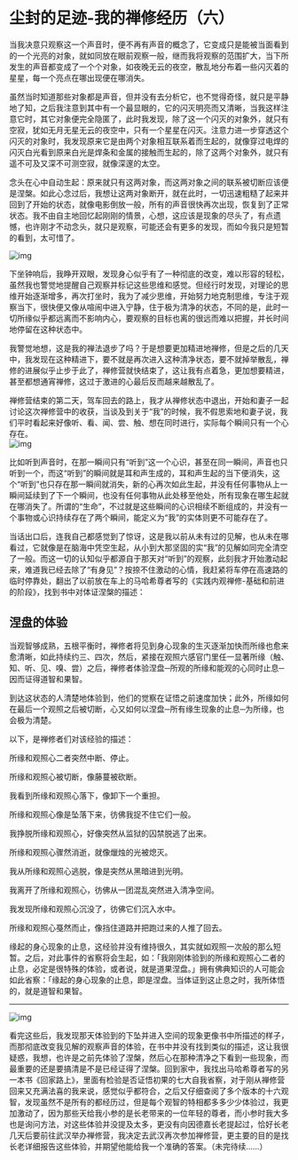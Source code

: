 
# 尘封的足迹-我的禅修经历（六）

当我决意只观察这一个声音时，便不再有声音的概念了，它变成只是能被当面看到的一个光亮的对象，就如同放在眼前观察一般，继而我将观察的范围扩大，当下所发生的声音都变成了一个个对象，如夜晚无云的夜空，散乱地分布着一些闪灭着的星星，每一个亮点在哪出现便在哪消失。  

虽然当时知道那些对象都是声音，但并没有去分析它，也不觉得奇怪，就只是平静地了知，之后我注意到其中有一个最显眼的，它的闪灭明亮而又清晰，当我这样注意它时，其它对象便完全隐匿了，此时我发现，除了这一个闪灭的对象外，就只有空寂，犹如无月无星无云的夜空中，只有一个星星在闪灭。注意力进一步穿透这个闪灭的对象时，我发现原来它是由两个对象相互联系着而生起的，就像穿过电焊的闪灭白光看到原来白光是焊条和金属的接触而生起的，除了这两个对象外，就只有遥不可及又深不可测空寂，就像深邃的太空。

念头在心中自动生起：原来就只有这两对象，而这两对象之间的联系被切断应该便是涅槃。如此心念过后，我想让这两对象断开，就在此时，一切迅速粗糙了起来并回到了开始的状态，就像电影倒放一般，所有的声音很快再次出现，恢复到了正常状态。我不由自主地回忆起刚刚的情景，心想，这应该是现象的尽头了，有点遗憾，也许刚才不动念头，就只是观察，可能还会有更多的发现，而如今我只是短暂的看到，太可惜了。

![img](./imgs/6-0.jpeg)

下坐钟响后，我睁开双眼，发现身心似乎有了一种彻底的改变，难以形容的轻松，虽然我也警觉地提醒自己观察并标记这些思维和感觉。但经行时发现，对理论的思维开始逐渐增多，再次打坐时，我为了减少思维，开始努力地克制思维，专注于观察当下，很快便又像从喧闹中进入宁静，住于极为清净的状态，不同的是，此时一切所缘似乎都远离而不影响内心，要观察的目标也离的很远而难以把握，并长时间地停留在这种状态中。

我警觉地想，这是我的禅法退步了吗？于是想要更加精进地禅修，但是之后的几天中，我发现在这种精进下，要不就是再次进入这种清净状态，要不就掉举散乱，禅修的进展似乎止步于此了，禅修营就快结束了，这让我有点着急，更加想要精进，甚至都想通宵禅修，这过于激进的心最后反而越来越散乱了。

禅修营结束的第二天，驾车回去的路上，我才从禅修状态中退出，开始和妻子一起讨论这次禅修营中的收获，当谈及到关于“我”的时候，我不假思索地和妻子说，我们平时看起来好像听、看、闻、尝、触、想在同时进行，实际每个瞬间只有一个心存在。  
![img](./imgs/6-1.jpeg)

比如听到声音时，在那一瞬间只有“听到”这一个心识，甚至在同一瞬间，声音也只听到一个，而这“听到”的瞬间就是耳和声生成的，耳和声生起的当下便消失，这个“听到”也只存在那一瞬间就消失，新的心再次如此生起，并没有任何事物从上一瞬间延续到了下一个瞬间，也没有任何事物从此处移至他处，所有现象在哪生起就在哪消失了。所谓的“生命”，不过就是这些瞬间的心识相续不断组成的，并没有一个事物或心识持续存在了两个瞬间，能定义为“我”的实体则更不可能存在了。

当话出口后，连我自己都感觉到了惊讶，这是我以前从未有过的见解，也从未在哪看过，它就像是在脑海中凭空生起，从小到大那坚固的实“我”的见解如同完全清空了一般。而这一切的认知似乎都源自于那天对“听到”的观察，此刻我才开始激动起来，难道我已经去除了“有身见”？按捺不住激动的心情，我赶紧将车停在高速路的临时停靠处，翻出了以前放在车上的马哈希尊者写的《实践内观禅修-基础和前进的阶段》，找到书中对体证涅槃的描述：


## 涅盘的体验

当观智够成熟，五根平衡时，禅修者将见到身心现象的生灭逐渐加快而所缘也愈来愈清晰，如此持续约三、四次，然后，紧接在观照六感官门里任一显著所缘（触、知、听、见、嗅、尝）之后，禅修者体验涅盘─所观的所缘和能观的心同时止息─因而证得道智和果智。

到达这状态的人清楚地体验到，他们的觉察在证悟之前速度加快；此外，所缘如何在最后一个观照之后被切断，心又如何以涅盘─所有缘生现象的止息─为所缘，也会极为清楚。

以下，是禅修者们对该经验的描述：

所缘和观照心二者突然中断、停止。

所缘和观照心被切断，像藤蔓被砍断。

我看到所缘和观照心落下，像卸下一个重担。

所缘和观照心像是坠落下来，彷佛我捉不住它们一般。

我挣脱所缘和观照心，好像突然从监狱的囚禁脱逃了出来。

所缘和观照心骤然消逝，就像爉烛的光被熄灭。

我从所缘和观照心逃脱，像是突然从黑暗进到光明。

我离开了所缘和观照心，彷佛从一团混乱突然进入清净空间。

我发现所缘和观照心沉没了，彷佛它们沉入水中。

所缘和观照心戞然而止，像挡住道路并把跑过来的人推了回去。

缘起的身心现象的止息，这经验并没有维持很久，其实就如观照一次般的那么短暂。之后，对此事件的省察将会生起，如：「我刚刚体验到的所缘和观照心二者的止息，必定是很特殊的体验，或者说，就是道果涅盘。」拥有佛典知识的人可能会如此省察：「缘起的身心现象的止息，即是涅盘。当体证到这止息之时，我所体悟的，就是道智和果智。

---

![img](./imgs/6-2.gif)

看完这些后，我发现那天体验到的下坠并进入空间的现象更像书中所描述的样子，而那彻底改变我见解的观察声音的体验，在书中并没有找到类似的描述，这让我很疑惑，我想，也许是之前先体验了涅槃，然后心在那种清净之下看到一些现象，而最重要的还是要搞清是不是已经证得了涅槃。回到家中，我找出马哈希尊者写的另一本书《回家路上》，里面有检验是否证悟初果的七大自我省察，对于刚从禅修营回来又充满法喜的我来说，感觉似乎都符合，之后又仔细查阅了多个版本的十六观智，发现虽然不是所有的都经历过，但是每个观智的特相都多多少少体验过，我更加激动了，因为那些天给我小参的是长老带来的一位年轻的尊者，而小参时我大多也是询问方法，对这些体验并没提及太多，更没有向因德嘉长老提起过，恰好长老几天后要前往武汉举办禅修营，我决定去武汉再次参加禅修营，更主要的目的是找长老详细报告这些体验，并期望他能给我一个准确的答案。（未完待续&#x2026;&#x2026;）

